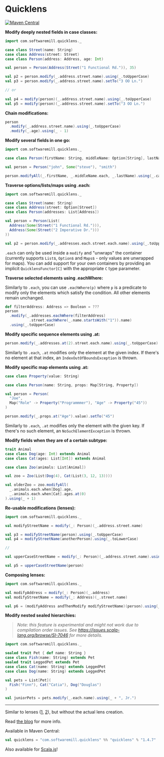 Quicklens
=========

[![Maven Central](https://maven-badges.herokuapp.com/maven-central/com.softwaremill.quicklens/quicklens_2.11/badge.svg)](https://maven-badges.herokuapp.com/maven-central/com.softwaremill.quicklens/quicklens_2.11)

**Modify deeply nested fields in case classes:**

````scala
import com.softwaremill.quicklens._

case class Street(name: String)
case class Address(street: Street)
case class Person(address: Address, age: Int)

val person = Person(Address(Street("1 Functional Rd.")), 35)

val p2 = person.modify(_.address.street.name).using(_.toUpperCase)
val p3 = person.modify(_.address.street.name).setTo("3 OO Ln.")

// or
 
val p4 = modify(person)(_.address.street.name).using(_.toUpperCase)
val p5 = modify(person)(_.address.street.name).setTo("3 OO Ln.")
````

**Chain modifications:**

````scala
person
  .modify(_.address.street.name).using(_.toUpperCase)
  .modify(_.age).using(_ - 1)
````

**Modify several fields in one go:**

````scala
import com.softwaremill.quicklens._

case class Person(firstName: String, middleName: Option[String], lastName: String)

val person = Person("john", Some("steve"), "smith")

person.modifyAll(_.firstName, _.middleName.each, _.lastName).using(_.capitalize)
````

**Traverse options/lists/maps using .each:**

````scala
import com.softwaremill.quicklens._

case class Street(name: String)
case class Address(street: Option[Street])
case class Person(addresses: List[Address])

val person = Person(List(
  Address(Some(Street("1 Functional Rd."))),
  Address(Some(Street("2 Imperative Dr.")))
))

val p2 = person.modify(_.addresses.each.street.each.name).using(_.toUpperCase)
````

`.each` can only be used inside a `modify` and "unwraps" the container (currently supports `List`s, `Option`s and
`Maps`s - only values are unwrapped for maps).
You can add support for your own containers by providing an implicit `QuicklensFunctor[C]` with the appropriate
`C` type parameter.

**Traverse selected elements using .eachWhere:**

Similarly to `.each`, you can use `.eachWhere(p)` where `p` is a predicate to modify only the elements which satisfy
the condition. All other elements remain unchanged.

````scala
def filterAddress: Address => Boolean = ???
person
  .modify(_.addresses.eachWhere(filterAddress)
           .street.eachWhere(_.name.startsWith("1")).name)
  .using(_.toUpperCase)
````

**Modify specific sequence elements using .at:**

````scala
person.modify(_.addresses.at(2).street.each.name).using(_.toUpperCase)
````

Similarly to `.each`, `.at` modifies only the element at the given index. If there's no element at that index,
an `IndexOutOfBoundsException` is thrown.

**Modify specific map elements using .at:**

````scala
case class Property(value: String)

case class Person(name: String, props: Map[String, Property])

val person = Person(
  "Joe",
  Map("Role" -> Property("Programmmer"), "Age" -> Property("45"))
)

person.modify(_.props.at("Age").value).setTo("45")
````

Similarly to `.each`, `.at` modifies only the element with the given key. If there's no such element,
an `NoSuchElementException` is thrown.

**Modify fields when they are of a certain subtype:**

```scala
trait Animal
case class Dog(age: Int) extends Animal
case class Cat(ages: List[Int]) extends Animal

case class Zoo(animals: List[Animal])

val zoo = Zoo(List(Dog(4), Cat(List(3, 12, 13))))

val olderZoo = zoo.modifyAll(
  _.animals.each.when[Dog].age,
  _.animals.each.when[Cat].ages.at(0)
).using(_ + 1)
```

**Re-usable modifications (lenses):**

````scala
import com.softwaremill.quicklens._

val modifyStreetName = modify(_: Person)(_.address.street.name)

val p3 = modifyStreetName(person).using(_.toUpperCase)
val p4 = modifyStreetName(anotherPerson).using(_.toLowerCase)

//

val upperCaseStreetName = modify(_: Person)(_.address.street.name).using(_.toUpperCase)

val p5 = upperCaseStreetName(person)
````

**Composing lenses:**

````scala
import com.softwaremill.quicklens._

val modifyAddress = modify(_: Person)(_.address)
val modifyStreetName = modify(_: Address)(_.street.name)

val p6 = (modifyAddress andThenModify modifyStreetName)(person).using(_.toUpperCase)
````

**Modify nested sealed hierarchies:**

> *Note: this feature is experimental and might not work due to compilation order issues.
> See https://issues.scala-lang.org/browse/SI-7046 for more details.*

````scala
import com.softwaremill.quicklens._

sealed trait Pet { def name: String }
case class Fish(name: String) extends Pet
sealed trait LeggedPet extends Pet
case class Cat(name: String) extends LeggedPet
case class Dog(name: String) extends LeggedPet

val pets = List[Pet](
  Fish("Finn"), Cat("Catia"), Dog("Douglas")
)

val juniorPets = pets.modify(_.each.name).using(_ + ", Jr.")
````

---

Similar to lenses ([1](http://eed3si9n.com/learning-scalaz/Lens.html),
[2](https://github.com/julien-truffaut/Monocle)), but without the actual lens creation.

Read [the blog](http://www.warski.org/blog/2015/02/quicklens-modify-deeply-nested-case-class-fields/) for more info.

Available in Maven Central:

````scala
val quicklens = "com.softwaremill.quicklens" %% "quicklens" % "1.4.7"
````

Also available for [Scala.js](http://www.scala-js.org)!
